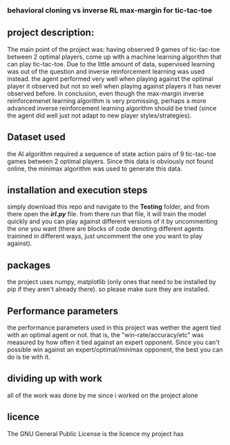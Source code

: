 ### behavioral cloning vs inverse RL max-margin for tic-tac-toe 
## project description:
The main point of the project was: having observed 9 games of tic-tac-toe between 2 optimal players, come up with a machine learning algorithm that can play tic-tac-toe. Due to the little amount of data, supervised learning was out of the question and inverse reinforcement learning was used instead. the agent performed very well when playing against the optimal player it observed but not so well when playing against players it has never observed before. In conclusion, even though the max-margin inverse reinforcemenet learning algorithm is very promissing, perhaps a more advanced inverse reinforcement learning algorithm should be tried (since the agent did well just not adapt to new player styles/strategies).
## Dataset used
the AI algorithm required a sequence of state action pairs of 9 tic-tac-toe games between 2 optimal players. Since this data is obviously not found online, the minimax algorithm was used to generate this data.

## installation and execution steps
simply download this repo and navigate to the **Testing** folder, and from there open the ***irl.py***  file. from there run that file, it will train the model quickly and you can play against different versions of it by uncommenting the one you want (there are blocks of code denoting different agents trainined in different ways, just uncomment the one you want to play against).

## packages 
the project uses numpy, matplotlib (only ones that need to be installed by pip if they aren't already there). so please make sure they are installed.

## Performance parameters 
the performance parameters used in this project was wether the agent tied with an optimal agent or not. that is, the "win-rate/accuracy/etc" was measured by how often it tied against an expert opponent. Since you can't possible win against an expert/optimal/minimax opponent, the best you can do is tie with it. 

## dividing up with work
all of the work was done by me since i worked on the project alone 

## licence
The GNU General Public License is the licence my project has
